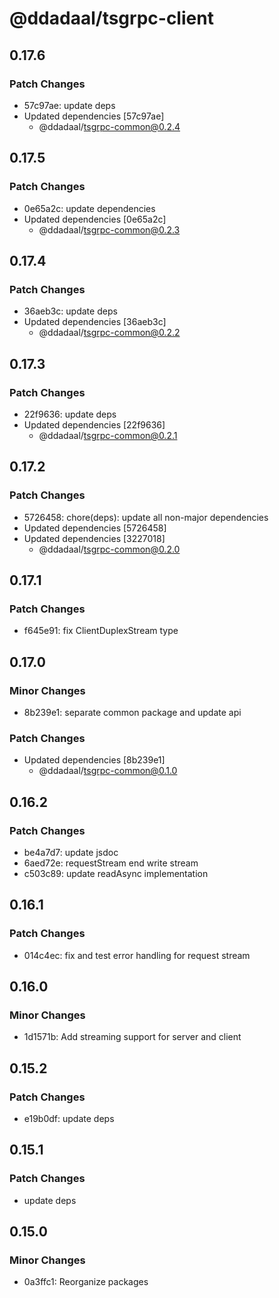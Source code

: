 # @ddadaal/tsgrpc-client

## 0.17.6

### Patch Changes

- 57c97ae: update deps
- Updated dependencies [57c97ae]
  - @ddadaal/tsgrpc-common@0.2.4

## 0.17.5

### Patch Changes

- 0e65a2c: update dependencies
- Updated dependencies [0e65a2c]
  - @ddadaal/tsgrpc-common@0.2.3

## 0.17.4

### Patch Changes

- 36aeb3c: update deps
- Updated dependencies [36aeb3c]
  - @ddadaal/tsgrpc-common@0.2.2

## 0.17.3

### Patch Changes

- 22f9636: update deps
- Updated dependencies [22f9636]
  - @ddadaal/tsgrpc-common@0.2.1

## 0.17.2

### Patch Changes

- 5726458: chore(deps): update all non-major dependencies
- Updated dependencies [5726458]
- Updated dependencies [3227018]
  - @ddadaal/tsgrpc-common@0.2.0

## 0.17.1

### Patch Changes

- f645e91: fix ClientDuplexStream type

## 0.17.0

### Minor Changes

- 8b239e1: separate common package and update api

### Patch Changes

- Updated dependencies [8b239e1]
  - @ddadaal/tsgrpc-common@0.1.0

## 0.16.2

### Patch Changes

- be4a7d7: update jsdoc
- 6aed72e: requestStream end write stream
- c503c89: update readAsync implementation

## 0.16.1

### Patch Changes

- 014c4ec: fix and test error handling for request stream

## 0.16.0

### Minor Changes

- 1d1571b: Add streaming support for server and client

## 0.15.2

### Patch Changes

- e19b0df: update deps

## 0.15.1

### Patch Changes

- update deps

## 0.15.0

### Minor Changes

- 0a3ffc1: Reorganize packages
